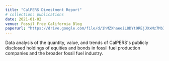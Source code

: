 ```yaml
---
title: "CalPERS Divestment Report"
# collection: publications
date: 2021-01-02
venue: Fossil Free California Blog
paperurl: "https://drive.google.com/file/d/1hMZXhaeeiL8DYt9REjJXxMz7MbIfF5wO/preview"
---
```

Data analysis of the quantity, value, and trends of CalPERS's publicly disclosed holdings of equities and bonds in fossil fuel production companies and the broader fossil fuel industry.